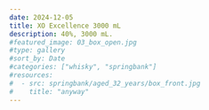 ```yaml
---
date: 2024-12-05
title: XO Excellence 3000 mL
description: 40%, 3000 mL.
#featured_image: 03_box_open.jpg
#type: gallery
#sort_by: Date
#categories: ["whisky", "springbank"]
#resources:
#  - src: springbank/aged_32_years/box_front.jpg
#    title: "anyway"
---
```

